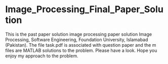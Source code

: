 # Image_Processing_Final_Paper_Solution
This is the past paper solution image processing paper solution Image Processing, Software Engineering, Foundation University, Islamabad (Pakistan). The file task.pdf is associated with question paper and the m files are MATLAB solutions to the problem. Please have a look. Hope you enjoy my approach to the problem.
